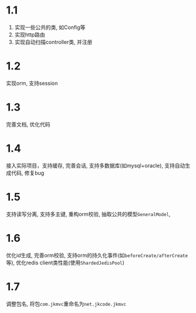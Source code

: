 # 1.1 
1. 实现一些公共的类, 如Config等
2. 实现http路由
3. 实现自动扫描controller类, 并注册

# 1.2 
实现orm, 支持session

# 1.3
完善文档, 优化代码

# 1.4
接入实际项目，支持缓存, 完善会话, 支持多数据库(如mysql+oracle), 支持自动生成代码, 修复bug

# 1.5
支持读写分离, 支持多主键, 重构orm校验, 抽取公共的模型`GeneralModel`,

# 1.6
优化id生成, 完善orm校验, 支持orm的持久化事件(如`beforeCreate/afterCreate`等), 优化redis client类性能(使用`ShardedJedisPool`)

# 1.7
调整包名, 将包`com.jkmvc`重命名为`net.jkcode.jkmvc`